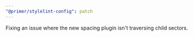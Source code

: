 ```yaml
---
"@primer/stylelint-config": patch
---
```


Fixing an issue where the new spacing plugin isn't traversing child sectors.
